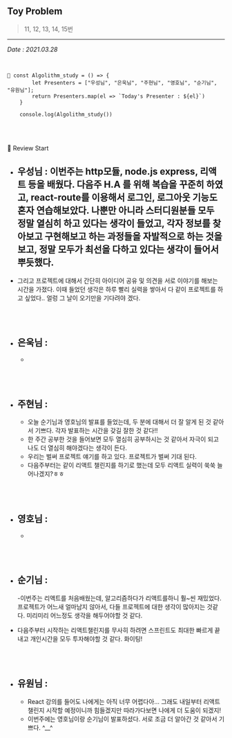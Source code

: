 ## Toy Problem

> 11, 12, 13, 14, 15번

---

_Date : 2021.03.28_

<br/>

```
📌 const Algolithm_study = () => {
        let Presenters = ["우성님", "은욱님", "주현님", "영호님", "순기님", "유원님"];
        return Presenters.map(el => `Today's Presenter : ${el}`)
    }

    console.log(Algolithm_study())
```

<br/>
<br/>

🙌 Review Start

- ## 우성님 : 이번주는 http모듈, node.js express, 리액트 등을 배웠다. 다음주 H.A 를 위해 복습을 꾸준히 하였고, react-route를 이용해서 로그인, 로그아웃 기능도 혼자 연습해보았다. 나뿐만 아니라 스터디원분들 모두 정말 열심히 하고 있다는 생각이 들었고, 각자 정보를 찾아보고 구현해보고 하는 과정들을 자발적으로 하는 것을 보고, 정말 모두가 최선을 다하고 있다는 생각이 들어서 뿌듯했다.
- 그리고 프로젝트에 대해서 간단히 아이디어 공유 및 의견을 서로 이야기를 해보는 시간을 가졌다. 이때 들었던 생각은 하루 빨리 실력을 쌓아서 다 같이 프로젝트를 하고 싶었다.. 얼렁 그 날이 오기만을 기다려야 겠다.

<br/>
<br/>

- ## 은욱님 :
  -

<br/>
<br/>
  
- ## 주현님 :
  - 오늘 순기님과 영호님의 발표를 들었는데, 두 분에 대해서 더 잘 알게 된 것 같아서 기쁘다. 각자 발표하는 시간을 갖길 잘한 것 같다!!
  - 한 주간 공부한 것을 들어보면 모두 열심히 공부하시는 것 같아서 자극이 되고 나도 더 열심히 해야겠다는 생각이 든다.
  - 우리는 벌써 프로젝트 얘기를 하고 있다. 프로젝트가 벌써 기대 된다.
  - 다음주부터는 같이 리액트 챌린지를 하기로 했는데 모두 리액트 실력이 쑥쑥 늘어나겠지?ㅎㅎ

<br/>
<br/>

- ## 영호님 :
  -

<br/>
<br/>

- ## 순기님 :

  -이번주는 리액트를 처음배웠는데, 알고리즘하다가 리액트를하니
  훨~씬 재밌었다.  
  프로젝트가 어느새 얼마남지 않아서,
  다들 프로젝트에 대한 생각이 많아지는 것같다.
  미리미리 어느정도 생각을 해두어야할 것 같다.

- 다음주부터 시작하는 리액트챌린지를 무사히 하려면
  스프린트도 최대한 빠르게 끝내고
  개인시간을 모두 투자해야할 것 같다.
  화이팅!

<br/>
<br/>

- ## 유원님 :
  - React 강의를 들어도 나에게는 아직 너무 어렵다아… 그래도 내일부터 리액트 챌린지 시작할 예정이니까 힘들겠지만 따라가다보면 나에게 더 도움이 되겠지!
  - 이번주에는 영호님이랑 순기님이 발표하셨다. 서로 조금 더 알아간 것 같아서 기쁘다. ^\_\_^
